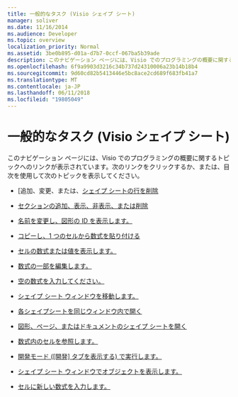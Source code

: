 ```yaml
---
title: 一般的なタスク (Visio シェイプ シート)
manager: soliver
ms.date: 11/16/2014
ms.audience: Developer
ms.topic: overview
localization_priority: Normal
ms.assetid: 3be0b895-d01a-d7b7-0ccf-067ba5b39ade
description: このナビゲーション ページには、Visio でのプログラミングの概要に関するトピックへのリンクが表示されています。次のリンクをクリックするか、または、目次を使用して次のトピックを表示してください。
ms.openlocfilehash: 6f9a9903d3216c34b737d24310006a23b14b18b4
ms.sourcegitcommit: 9d60cd82b5413446e5bc8ace2cd689f683fb41a7
ms.translationtype: MT
ms.contentlocale: ja-JP
ms.lasthandoff: 06/11/2018
ms.locfileid: "19805049"
---
```

# <a name="common-tasks-visio-shapesheet"></a>一般的なタスク (Visio シェイプ シート)

このナビゲーション ページには、Visio でのプログラミングの概要に関するトピックへのリンクが表示されています。次のリンクをクリックするか、または、目次を使用して次のトピックを表示してください。
  
- [追加、変更、または、[シェイプ シートの行を削除](add-change-or-delete-rows-in-the-shapesheet.md)
    
- [セクションの追加、表示、非表示、または削除](add-show-hide-or-delete-a-section.md)
    
- [名前を変更し、図形の ID を表示します。](change-the-name-and-view-the-id-of-a-shape.md)
    
- [コピーし、1 つのセルから数式を貼り付ける](copy-and-paste-a-formula-from-one-cell-into-another.md)
    
- [セルの数式または値を表示します。](display-formulas-or-values-in-cells.md)
    
- [数式の一部を編集します。](edit-a-part-of-a-formula.md)
    
- [空の数式を入力してください。](enter-an-empty-formula.md)
    
- [シェイプ シート ウィンドウを移動します。](move-around-a-shapesheet-window.md)
    
- [各シェイプシートを同じウィンドウ内で開く](open-each-shapesheet-in-the-same-window.md)
    
- [図形、ページ、またはドキュメントのシェイプ シートを開く](open-the-shapesheet-for-a-shape-page-or-document.md)
    
- [数式内のセルを参照します。](reference-a-cell-in-a-formula.md)
    
- [開発モード ([開発] タブを表示する) で実行します。](run-in-developer-mode-display-the-developer-tab.md)
    
- [シェイプ シート ウィンドウでオブジェクトを表示します。](show-an-object-in-the-shapesheet-window.md)
    
- [セルに新しい数式を入力します。](type-a-new-formula-for-a-cell.md)
    

